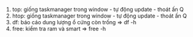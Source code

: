 1. top: giống taskmanager trong window - tự động update - thoát ấn Q
2. htop: giống taskmanager trong window - tự động update - thoát ấn Q
3. df: báo cáo dung lượng ổ cứng còn trống => df -h
4. free: kiểm tra ram và smart => free -h
